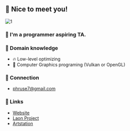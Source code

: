 ## 👋 Nice to meet you!
<img src="https://i.ibb.co/wsjZG0D/image.png" alt="1" border="0">

### 🥳 I'm a programmer aspiring TA.

### 📌 Domain knowledge
- 🔥 Low-level optimizing
- 🎨 Computer Graphics programing (Vulkan or OpenGL)

### 🤝 Connection
- phruse7@gmail.com

### 🔗 Links
- [Website](https://phruse.com)
- [Laon Project](https://laon.io)
- [Artstation](https://www.artstation.com/phruse)
